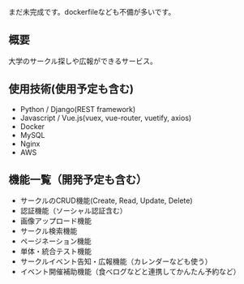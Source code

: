 まだ未完成です。dockerfileなども不備が多いです。

## 概要
大学のサークル探しや広報ができるサービス。

## 使用技術(使用予定も含む)
- Python / Django(REST framework)
- Javascript / Vue.js(vuex, vue-router, vuetify, axios)
- Docker
- MySQL
- Nginx
- AWS

## 機能一覧（開発予定も含む）
- サークルのCRUD機能(Create, Read, Update, Delete)
- 認証機能（ソーシャル認証含む）
- 画像アップロード機能
- サークル検索機能
- ページネーション機能
- 単体・統合テスト機能
- サークルイベント告知・広報機能（カレンダーなども使う）
- イベント開催補助機能（食べログなどと連携してかんたん予約など）